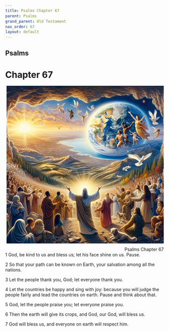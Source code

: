 ```yaml
---
title: Psalms Chapter 67
parent: Psalms
grand_parent: Old Testament
nav_order: 67
layout: default
---
```


## Psalms

# Chapter 67

<div style="clear: both; text-align: right;">
    <img src="/assets/Image/Psalms/500/67.jpg" alt="Psalms Chapter 67" class="chapter-image" style="max-width: 100%; height: auto; float: right; margin: 0 0 10px 10px; padding-left: 10%;">
    <figcaption style="font-size: 14px;">Psalms Chapter 67</figcaption>
</div>
1 God, be kind to us and bless us; let his face shine on us. Pause.

2 So that your path can be known on Earth, your salvation among all the nations.

3 Let the people thank you, God; let everyone thank you.

4 Let the countries be happy and sing with joy: because you will judge the people fairly and lead the countries on earth. Pause and think about that.

5 God, let the people praise you; let everyone praise you.

6 Then the earth will give its crops, and God, our God, will bless us.

7 God will bless us, and everyone on earth will respect him.


